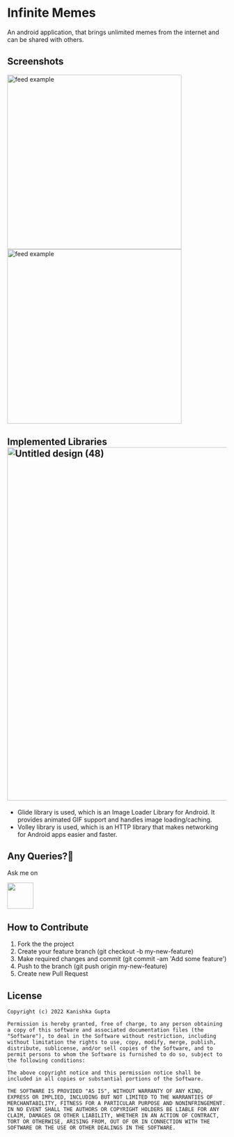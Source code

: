 # Infinite Memes

An android application, that brings unlimited memes from the internet and can be shared with others. 

## Screenshots
<p>
<img src="https://user-images.githubusercontent.com/59255776/178132826-2eb3e7c0-a7bd-4882-87f1-40d811586e40.pngg" alt="feed example" width = "400" >
<img src="https://user-images.githubusercontent.com/59255776/178132828-9a841eff-9066-455f-97fd-efd30a6e7896.png" alt="feed example" width = "400" >

</p>


## Implemented Libraries<img width="810" alt="Untitled design (48)" src="https://user-images.githubusercontent.com/59255776/178132819-9da70391-2017-4e78-99d1-922a3cdb7753.png">

 * Glide library is used, which is an Image Loader Library for Android. It provides animated GIF support and handles image loading/caching.
 * Volley library is used, which is an HTTP library that makes networking for Android apps easier and faster. 

## Any Queries?🤔
 
 Ask me on
 
<a href="https://www.linkedin.com/in/thekanishkagupta/"><img src="https://user-images.githubusercontent.com/35039342/55471530-94b34280-5627-11e9-8c0e-6fe86a8406d6.png" width="60"></a>


## How to Contribute
1. Fork the the project
2. Create your feature branch (git checkout -b my-new-feature)
3. Make required changes and commit (git commit -am 'Add some feature')
4. Push to the branch (git push origin my-new-feature)
5. Create new Pull Request

## License

    Copyright (c) 2022 Kanishka Gupta
    
    Permission is hereby granted, free of charge, to any person obtaining a copy of this software and associated documentation files (the "Software"), to deal in the Software without restriction, including without limitation the rights to use, copy, modify, merge, publish, distribute, sublicense, and/or sell copies of the Software, and to permit persons to whom the Software is furnished to do so, subject to the following conditions:
    
    The above copyright notice and this permission notice shall be included in all copies or substantial portions of the Software.
    
    THE SOFTWARE IS PROVIDED "AS IS", WITHOUT WARRANTY OF ANY KIND, EXPRESS OR IMPLIED, INCLUDING BUT NOT LIMITED TO THE WARRANTIES OF MERCHANTABILITY, FITNESS FOR A PARTICULAR PURPOSE AND NONINFRINGEMENT. IN NO EVENT SHALL THE AUTHORS OR COPYRIGHT HOLDERS BE LIABLE FOR ANY CLAIM, DAMAGES OR OTHER LIABILITY, WHETHER IN AN ACTION OF CONTRACT, TORT OR OTHERWISE, ARISING FROM, OUT OF OR IN CONNECTION WITH THE SOFTWARE OR THE USE OR OTHER DEALINGS IN THE SOFTWARE.
